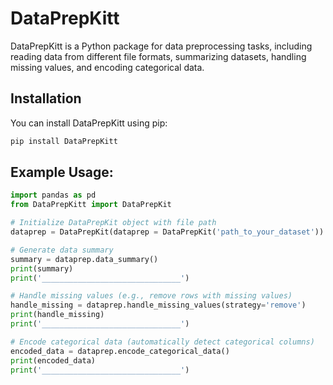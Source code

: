 # DataPrepKitt

DataPrepKitt is a Python package for data preprocessing tasks, including reading data from different file formats, summarizing datasets, handling missing values, and encoding categorical data.

## Installation

You can install DataPrepKitt using pip:

```python
pip install DataPrepKitt
```

## Example Usage:

```python
import pandas as pd
from DataPrepKitt import DataPrepKit

# Initialize DataPrepKit object with file path
dataprep = DataPrepKit(dataprep = DataPrepKit('path_to_your_dataset'))

# Generate data summary
summary = dataprep.data_summary()
print(summary)
print('_______________________________')

# Handle missing values (e.g., remove rows with missing values)
handle_missing = dataprep.handle_missing_values(strategy='remove')
print(handle_missing)
print('_______________________________')

# Encode categorical data (automatically detect categorical columns)
encoded_data = dataprep.encode_categorical_data()
print(encoded_data)
print('_______________________________')

```
